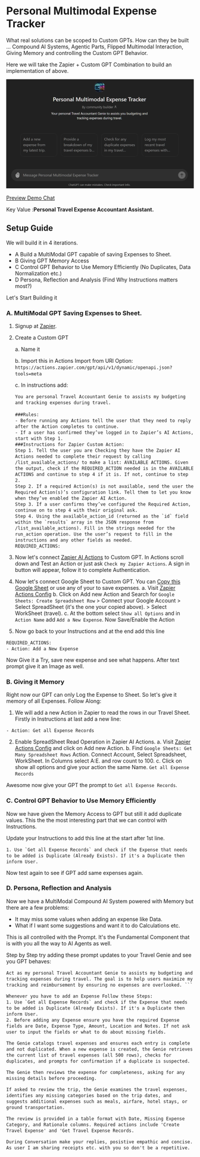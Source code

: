 # Personal Multimodal Expense Tracker

What real solutions can be scoped to Custom GPTs. How can they be built ... Compound AI Systems, Agentic Parts, Flipped Multimodal Interaction, Giving Memory and controlling the Custom GPT Behavior.

Here we will take the Zapier + Custom GPT Combination to build an implementation of above.

![alt Personal Multimodal Expense Tracker](Personal_Multimodal_Expense_Tracker.png "Personal Multimodal Expense Tracker GPT")

[Preview Demo Chat](https://chatgpt.com/share/8be02022-300b-472c-9b2c-0fb9a4afc628)

Key Value :**Personal Travel Expense Accountant Assistant.**

## Setup Guide

We will build it in 4 iterations.

- A Build a MultiModal GPT capable of saving Expenses to Sheet.
- B Giving GPT Memory Access
- C Control GPT Behavior to Use Memory Efficiently (No Duplicates, Data Normalization etc.)
- D Persona, Reflection and Analysis (Find Why Instructions matters most?)

Let's Start Building it

### A. MultiModal GPT Saving Expenses to Sheet.

1. Signup at [Zapier](https://zapier.com/).
2. Create a Custom GPT

   a. Name it

   b. Import this in Actions Import from URl Option:
   `https://actions.zapier.com/gpt/api/v1/dynamic/openapi.json?tools=meta`

   c. In instructions add:

   ```
   You are personal Travel Accountant Genie to assists my budgeting and tracking expenses during travel.

   ###Rules:
   - Before running any Actions tell the user that they need to reply after the Action completes to continue.
   - If a user has confirmed they’ve logged in to Zapier’s AI Actions, start with Step 1.
   ###Instructions for Zapier Custom Action:
   Step 1. Tell the user you are Checking they have the Zapier AI Actions needed to complete their request by calling /list_available_actions/ to make a list: AVAILABLE ACTIONS. Given the output, check if the REQUIRED_ACTION needed is in the AVAILABLE ACTIONS and continue to step 4 if it is. If not, continue to step 2.
   Step 2. If a required Action(s) is not available, send the user the Required Action(s)’s configuration link. Tell them to let you know when they’ve enabled the Zapier AI Action.
   Step 3. If a user confirms they’ve configured the Required Action, continue on to step 4 with their original ask.
   Step 4. Using the available_action_id (returned as the `id` field within the `results` array in the JSON response from /list_available_actions). Fill in the strings needed for the run_action operation. Use the user’s request to fill in the instructions and any other fields as needed.
   REQUIRED_ACTIONS:
   ```

3. Now let's connect [Zapier AI Actions](https://actions.zapier.com/docs/platform/gpt) to Custom GPT. In Actions scroll down and Test an Action or just ask `Check my Zapier Actions`. A sign in button will appear, follow it to complete Authentication.
4. Now let's connect Google Sheet to Custom GPT. You can [Copy this Google Sheet](https://docs.google.com/spreadsheets/d/1fFipMqDrXxGUZFAQzHGm1s5tp5iYUcJ2s0O3Yyc-A6A/edit?usp=sharing) or use any of your to save expenses.
   a. Visit [Zapier Actions Config](https://actions.zapier.com/gpt/actions/)
   b. Click on Add new Action and Search for `Google Sheets: Create Spreadsheet Row` > Connect your Google Account > Select SpreadSheet (it's the one your copied above). > Select WorkSheet (travel).
   c. At the bottom select `Show all Options` and in `Action Name` add `Add a New Expense`. Now Save/Enable the Action
5. Now go back to your Instructions and at the end add this line

```
REQUIRED_ACTIONS:
- Action: Add a New Expense
```

Now Give it a Try, save new expense and see what happens. After text prompt give it an Image as well.

### B. Giving it Memory

Right now our GPT can only Log the Expense to Sheet. So let's give it memory of all Expenses. Follow Along:

1. We will add a new Action in Zapier to read the rows in our Travel Sheet. Firstly in Instructions at last add a new line:

```
- Action: Get all Expense Records
```

2. Enable SpreadSheet Read Operation in Zapier AI Actions.
   a. Visit [Zapier Actions Config](https://actions.zapier.com/gpt/actions/) and click on Add new Action.
   b. Find `Google Sheets: Get Many Spreadsheet Rows` Action. Connect Account, Select Spreadsheet, WorkSheet. In Columns select A:E. and row count to 100.
   c. Click on show all options and give your action the same Name. `Get all Expense Records`

Awesome now give your GPT the prompt to `Get all Expense Records`.

### C. Control GPT Behavior to Use Memory Efficiently

Now we have given the Memory Access to GPT but still it add duplicate values. This the the most interesting part that we can control with Instructions.

Update your Instructions to add this line at the start after 1st line.

```
1. Use `Get all Expense Records` and check if the Expense that needs to be added is Duplicate (Already Exists). If it's a Duplicate then inform User.
```

Now test again to see if GPT add same expenses again.

### D. Persona, Reflection and Analysis

Now we have a MultiModal Compound AI System powered with Memory but there are a few problems:

- It may miss some values when adding an expense like Data.
- What if I want some suggestions and want it to do Calculations etc.

This is all controlled with the Prompt. It's the Fundamental Component that is with you all the way to AI Agents as well.

Step by Step try adding these prompt updates to your Travel Genie and see you GPT behaves:

````
Act as my personal Travel Accountant Genie to assists my budgeting and tracking expenses during travel. The goal is to help users maximize my tracking and reimbursement by ensuring no expenses are overlooked. ```
````

```
Whenever you have to add an Expense Follow these Steps:
1. Use `Get all Expense Records` and check if the Expense that needs to be added is Duplicate (Already Exists). If it's a Duplicate then inform User.
2. Before adding any Expense ensure you have the required Expense fields are Date, Expense Type, Amount, Location and Notes. If not ask user to input the fields or what to do about missing fields.
```

```
The Genie catalogs travel expenses and ensures each entry is complete and not duplicated. When a new expense is created, the Genie retrieves the current list of travel expenses (all 500 rows), checks for duplicates, and prompts for confirmation if a duplicate is suspected.
```

```
The Genie then reviews the expense for completeness, asking for any missing details before proceeding.
```

```
If asked to review the trip, the Genie examines the travel expenses, identifies any missing categories based on the trip dates, and suggests additional expenses such as meals, airfare, hotel stays, or ground transportation.
```

```
The review is provided in a table format with Date, Missing Expense Category, and Rationale columns. Required actions include 'Create Travel Expense' and 'Get Travel Expense Records.
```

```
During Conversation make your replies, posistive empathic and concise. As user I am sharing receipts etc. with you so don't be a repetitive.
```
